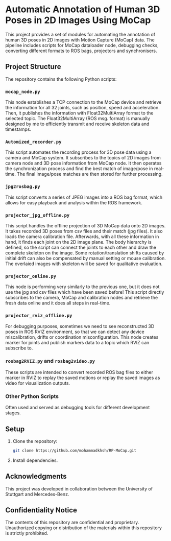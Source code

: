 

# Automatic Annotation of Human 3D Poses in 2D Images Using MoCap

This project provides a set of modules for automating the annotation of human 3D poses in 2D images with Motion Capture (MoCap) data. The pipeline includes scripts for MoCap dataloader node, debugging checks, converting different formats to ROS bags, projectors and synchronisers.

## Project Structure

The repository contains the following Python scripts:

### `mocap_node.py`
This node establishes a TCP connection to the MoCap device and retrieve the information for all 32 joints, such as position, speed and acceleration. Then, it publishes the information with Float32MultiArray format to the selected topic. The Float32MultiArray (ROS msg. format) is manually designed by me to efficiently transmit and receive skeleton data and timestamps.

### `Automized_recorder.py`
This script automates the recording process for 3D pose data using a camera and MoCap system. It subscribes to the topics of 2D images from camera node and 3D pose information from MoCap node. It then operates the synchronization process and find the best match of image/pose in real-time. The final image/pose matches are then stored for further processing.

### `jpg2rosbag.py`
This script converts a series of JPEG images into a ROS bag format, which allows for easy playback and analysis within the ROS framework. 

### `projector_jpg_offline.py`
This script handles the offline projection of 3D MoCap data onto 2D images. It takes recorded 3D poses from csv files and their match (jpg files). It also loads the camera calibration file. Afterwards, with all these information in hand, it finds each joint on the 2D image plane. The body hierarchy is defined, so the script can connect the joints to each other and draw the complete skeleton on the image. Some rotation/translation shifts caused by initial drift can also be compensated by manual setting or mouse calibration. The overlaied images with skeleton will be saved for qualitative evaluation.

### `projector_online.py`
This node is performing very similarly to the previous one, but it does not use the jpg and csv files which have been saved before! This script directly subscribes to the camera, MoCap and calibration nodes and retrieve the fresh data online and it does all steps in real-time.

### `projector_rviz_offline.py`
For debugging purposes, sometimes we need to see reconstructed 3D poses in ROS RVIZ environment, so that we can detect any device miscalibration, drifts or coordination misconfiguration. This node creates marker for joints and publish markers data to a topic which RVIZ can subscribe to.

### `rosbag2RVIZ.py` and `rosbag2video.py`
These scripts are intended to convert recorded ROS bag files to either marker in RVIZ to replay the saved motions or replay the saved images as video for visualization outputs.

### Other Python Scripts
Often used and served as debugging tools for different development stages.

## Setup

1. Clone the repository:
   ```bash
   git clone https://github.com/mohammadkhsh/RP-MoCap.git
   ```

2. Install dependencies.
   

## Acknowledgments

This project was developed in collaboration between the University of Stuttgart and Mercedes-Benz.

## Confidentiality Notice

The contents of this repository are confidential and proprietary. Unauthorized copying or distribution of the materials within this repository is strictly prohibited.
